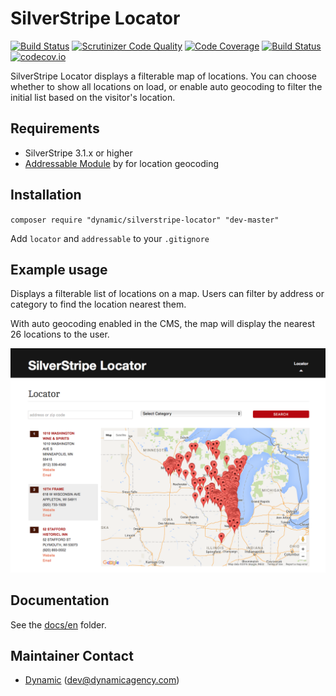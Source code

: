 # SilverStripe Locator

[![Build Status](https://travis-ci.org/dynamic/silverstripe-locator.svg?branch=master)](https://travis-ci.org/dynamic/silverstripe-locator)
[![Scrutinizer Code Quality](https://scrutinizer-ci.com/g/dynamic/silverstripe-locator/badges/quality-score.png?b=1.1)](https://scrutinizer-ci.com/g/dynamic/silverstripe-locator/?branch=1.1)
[![Code Coverage](https://scrutinizer-ci.com/g/dynamic/silverstripe-locator/badges/coverage.png?b=1.1)](https://scrutinizer-ci.com/g/dynamic/silverstripe-locator/?branch=1.1)
[![Build Status](https://scrutinizer-ci.com/g/dynamic/silverstripe-locator/badges/build.png?b=1.1)](https://scrutinizer-ci.com/g/dynamic/silverstripe-locator/build-status/1.1)
[![codecov.io](https://codecov.io/github/dynamic/silverstripe-locator/coverage.svg?branch=master)](https://codecov.io/github/dynamic/silverstripe-locator?branch=master)

SilverStripe Locator displays a filterable map of locations. You can choose whether to show all locations on load, or enable auto geocoding to filter the initial list based on the visitor's location. 

## Requirements

 *  SilverStripe 3.1.x or higher
 *  [Addressable Module](https://github.com/silverstripe-australia/silverstripe-addressable) by for location geocoding

## Installation

`composer require "dynamic/silverstripe-locator" "dev-master"`

Add `locator` and `addressable` to your `.gitignore`

## Example usage

Displays a filterable list of locations on a map. Users can filter by address or category to find the location nearest them. 

With auto geocoding enabled in the CMS, the map will display the nearest 26 locations to the user.

![screen shot](images/Locator.png)
 
## Documentation

See the [docs/en](docs/en/index.md) folder.

## Maintainer Contact

 *  [Dynamic](http://www.dynamicagency.com) (<dev@dynamicagency.com>)